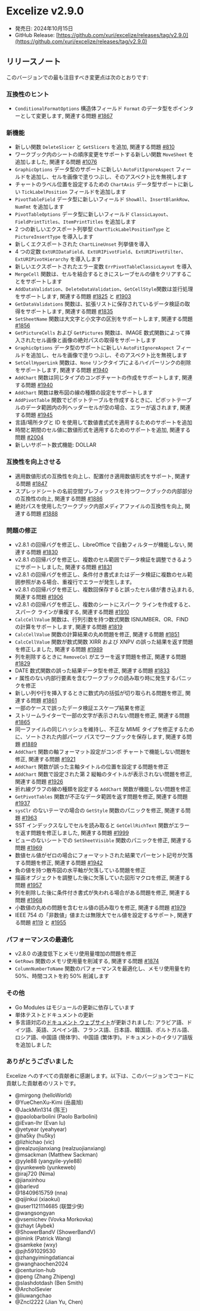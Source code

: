 # Excelize v2.9.0

* 発売日: 2024年10月15日
* GitHub Release: [https://github.com/xuri/excelize/releases/tag/v2.9.0](https://github.com/xuri/excelize/releases/tag/v2.9.0)

## リリースノート

このバージョンでの最も注目すべき変更点は次のとおりです:

### 互換性のヒント

* `ConditionalFormatOptions` 構造体フィールド `Format` のデータ型をポインターとして変更します, 関連する問題 [#1867](https://github.com/xuri/excelize/issues/1867)

### 新機能

* 新しい関数 `DeleteSlicer` と `GetSlicers` を追加, 関連する問題 [#810](https://github.com/xuri/excelize/issues/810)
* ワークブック内のシートの順序変更をサポートする新しい関数 `MoveSheet` を追加しました, 関連する問題 [#1076](https://github.com/xuri/excelize/issues/1076)
* `GraphicOptions` データ型のサポートに新しい `AutoFitIgnoreAspect` フィールドを追加し、セルを画像で塗りつぶし、そのアスペクト比を無視します
* チャートのラベル位置を設定するための `ChartAxis` データ型サポートに新しい `TickLabelPosition` フィールドを追加します
* `PivotTableField` データ型に新しいフィールド `ShowAll`、`InsertBlankRow`、`NumFmt` を追加します
* `PivotTableOptions` データ型に新しいフィールド `ClassicLayout`、`FieldPrintTitles`、`ItemPrintTitles` を追加します
* 2 つの新しいエクスポート列挙型 `ChartTickLabelPositionType` と `PictureInsertType` を導入します
* 新しくエクスポートされた `ChartLineUnset` 列挙値を導入
* 4 つの定数 `ExtURIDataField`、`ExtURIPivotField`、`ExtURIPivotFilter`、`ExtURIPivotHierarchy` を導入します
* 新しいエクスポートされたエラー変数 `ErrPivotTableClassicLayout` を導入
* `MergeCell` 関数は、セルを結合するときにスレーブセルの値をクリアすることをサポートします
* `AddDataValidation`、`DeleteDataValidation`、`GetCellStyle`関数は並行処理をサポートします, 関連する問題 [#1825](https://github.com/xuri/excelize/issues/1825) と [#1903](https://github.com/xuri/excelize/issues/1903)
* `GetDataValidations` 関数は、拡張リストに保存されているデータ検証の取得をサポートします, 関連する問題 [#1835](https://github.com/xuri/excelize/issues/1835)
* `SetSheetName` 関数は大文字と小文字の区別をサポートします, 関連する問題 [#1856](https://github.com/xuri/excelize/issues/1856)
* `GetPictureCells` および `GetPictures` 関数は、IMAGE 数式関数によって挿入されたセル画像と画像の絶対パスの取得をサポートします
* `GraphicOptions` データ型のサポートに新しい `AutoFitIgnoreAspect` フィールドを追加し、セルを画像で塗りつぶし、そのアスペクト比を無視します
* `SetCellHyperLink` 関数は、`None` リンクタイプによるハイパーリンクの削除をサポートします, 関連する問題 [#1940](https://github.com/xuri/excelize/issues/1940)
* `AddChart` 関数は同じタイプのコンボチャートの作成をサポートします, 関連する問題 [#1940](https://github.com/xuri/excelize/issues/1940)
* `AddChart` 関数は散布図の線の種類の設定をサポートします
* `AddPivotTable` 関数でピボットテーブルを作成するときに、ピボットテーブルのデータ範囲内の列ヘッダーセルが空の場合、エラーが返されます, 関連する問題 [#1945](https://github.com/xuri/excelize/issues/1945)
* 言語/場所タグと ID を使用して数値書式式を適用するためのサポートを追加
* 時間と期間のセル値に数値形式を適用するためのサポートを追加, 関連する問題 [#2004](https://github.com/xuri/excelize/issues/2004)
* 新しいサポート数式機能: DOLLAR

### 互換性を向上させる

* 適用数値形式の互換性を向上し、配置付き適用数値形式をサポート, 関連する問題 [#1847](https://github.com/xuri/excelize/issues/1847)
* スプレッドシートの名前空間プレフィックスを持つワークブックの内部部分の互換性の向上, 関連する問題 [#1886](https://github.com/xuri/excelize/issues/1886)
* 絶対パスを使用したワークブック内部メディアファイルの互換性を向上, 関連する問題 [#1888](https://github.com/xuri/excelize/issues/1888)

### 問題の修正

* v2.8.1 の回帰バグを修正し、LibreOffice で自動フィルターが機能しない, 関連する問題 [#1830](https://github.com/xuri/excelize/issues/1830)
* v2.8.1 の回帰バグを修正し、複数のセル範囲でデータ検証を調整できるようにサポートしました, 関連する問題 [#1831](https://github.com/xuri/excelize/issues/1831)
* v2.8.1 の回帰バグを修正し、条件付き書式またはデータ検証に複数のセル範囲参照がある場合、重複行でエラーが発生します。
* v2.8.1 の回帰バグを修正し、複数回保存すると誤ったセル値が書き込まれる, 関連する問題 [#1906](https://github.com/xuri/excelize/issues/1906)
* v2.8.1 の回帰バグを修正し、複数のシートにスパーク ラインを作成すると、スパーク ラインが重複する, 関連する問題 [#1910](https://github.com/xuri/excelize/issues/1910)
* `CalcCellValue` 関数は、行列引数を持つ数式関数 ISNUMBER、OR、FIND の計算をサポートします, 関連する問題 [#1819](https://github.com/xuri/excelize/issues/1819)
* `CalcCellValue` 関数の計算結果の丸め問題を修正, 関連する問題 [#1851](https://github.com/xuri/excelize/issues/1851)
* `CalcCellValue` 関数が数式関数 XIRR および XNPV の誤った結果を返す問題を修正しました, 関連する問題 [#1989](https://github.com/xuri/excelize/issues/1989)
* 列を削除するときに `RemoveCol` がエラーを返す問題を修正, 関連する問題 [#1829](https://github.com/xuri/excelize/issues/1829)
* DATE 数式関数の誤った結果データ型を修正, 関連する問題 [#1833](https://github.com/xuri/excelize/issues/1833)
* `r` 属性のない内部行要素を含むワークブックの読み取り時に発生するパニックを修正
* 新しい列や行を挿入するときに数式内の括弧が切り取られる問題を修正, 関連する問題 [#1861](https://github.com/xuri/excelize/issues/1861)
* 一部のケースで誤ったデータ検証エスケープ結果を修正
* ストリームライターで一部の文字が表示されない問題を修正, 関連する問題 [#1865](https://github.com/xuri/excelize/issues/1865)
* 同一ファイルの同じハッシュを維持し、不正な MIME タイプを修正するために、ソートされた内部パーツ パスでワークブックを保存します, 関連する問題 [#1889](https://github.com/xuri/excelize/issues/1889)
* `AddChart` 関数の軸フォーマット設定がコンボ チャートで機能しない問題を修正, 関連する問題 [#1921](https://github.com/xuri/excelize/issues/1921)
* `AddChart` 関数が誤った主軸タイトルの位置を設定する問題を修正
* `AddChart` 関数で設定された第 2 縦軸のタイトルが表示されない問題を修正, 関連する問題 [#1926](https://github.com/xuri/excelize/issues/1926)
* 折れ線グラフの線の種類を設定する `AddChart` 関数が機能しない問題を修正
* `GetPivotTables` 関数が不正なデータ範囲を返す問題を修正, 関連する問題 [#1937](https://github.com/xuri/excelize/issues/1937)
* `sysClr` のないテーマの場合の `GetStyle` 関数のパニックを修正, 関連する問題 [#1963](https://github.com/xuri/excelize/issues/1963)
* SST インデックスなしでセルを読み取ると `GetCellRichText` 関数がエラーを返す問題を修正しました, 関連する問題 [#1999](https://github.com/xuri/excelize/issues/1999)
* ビューのないシートでの `SetSheetVisible` 関数のパニックを修正, 関連する問題 [#1969](https://github.com/xuri/excelize/issues/1969)
* 数値セル値がゼロの場合にフォーマットされた結果でパーセント記号が欠落する問題を修正, 関連する問題 [#1942](https://github.com/xuri/excelize/issues/1942)
* 負の値を持つ散布図の水平軸が欠落している問題を修正
* 描画オブジェクトを調整した後に欠落していた図形マクロを修正, 関連する問題 [#1957](https://github.com/xuri/excelize/issues/1957)
* 列を削除した後に条件付き書式が失われる場合がある問題を修正, 関連する問題 [#1968](https://github.com/xuri/excelize/issues/1968)
* 小数値の丸めの問題を含むセル値の読み取りを修正, 関連する問題 [#1979](https://github.com/xuri/excelize/issues/1979)
* IEEE 754 の「非数値」値または無限大でセル値を設定するサポート, 関連する問題 [#119](https://github.com/xuri/excelize/issues/119) と [#1955](https://github.com/xuri/excelize/issues/1955)

### パフォーマンスの最適化

* v2.8.0 の速度低下とメモリ使用量増加の問題を修正
* `GetRows` 関数のメモリ使用量を削減する, 関連する問題 [#1874](https://github.com/xuri/excelize/issues/1874)
* `ColumnNumberToName` 関数のパフォーマンスを最適化し、メモリ使用量を約 50%、時間コストを約 50% 削減します

### その他

* Go Modules はモジュールの更新に依存しています
* 単体テストとドキュメントの更新
* 多言語対応の[ドキュメント ウェブサイト](https://xuri.me/excelize)が更新されました: アラビア語、ドイツ語、英語、スペイン語、フランス語、日本語、韓国語、ポルトガル語、ロシア語、中国語 (簡体字)、中国語 (繁体字)。ドキュメントのイタリア語版を追加しました

### ありがとうございました

Excelize へのすべての貢献者に感謝します。以下は、このバージョンでコードに貢献した貢献者のリストです。

* @mirgong (helloWorld)
* @YueChenXu-Kimi (岳晨旭)
* @JackMin1314 (陈王)
* @paolobarbolini (Paolo Barbolini)
* @iEvan-lhr (Evan lu)
* @yetyear (yeahyear)
* @ha5ky (hu5ky)
* @lizhichao (vic)
* @realzuojianxiang (realzuojianxiang)
* @msackman (Matthew Sackman)
* @yyle88 (yangyile-yyle88)
* @yunkeweb (yunkeweb)
* @iraj720 (Nima)
* @jianxinhou
* @barlevd
* @18409615759 (nna)
* @qijinkui (xiaokui)
* @user1121114685 (联盟少侠)
* @wangsongyan
* @vsemichev (Vovka Morkovka)
* @zhayt (Aybek)
* @ShowerBandV (ShowerBandV)
* @imink (Patrick Wang)
* @samkeke (wxy)
* @pjh591029530
* @zhangyimingdatiancai
* @wanghaochen2024
* @centurion-hub
* @peng (Zhang Zhipeng)
* @slashdotdash (Ben Smith)
* @ArcholSevier
* @liuwangchao
* @Zncl2222 (Jian Yu, Chen)
